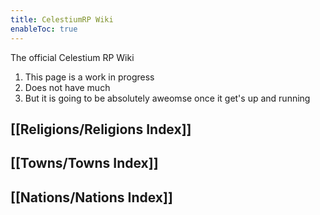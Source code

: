 ```yaml
---
title: CelestiumRP Wiki
enableToc: true
---
```


The official Celestium RP Wiki

1. This page is a work in progress
2. Does not have much
3. But it is going to be absolutely aweomse once it get's up and running

## [[Religions/Religions Index]]

## [[Towns/Towns Index]]

## [[Nations/Nations Index]]